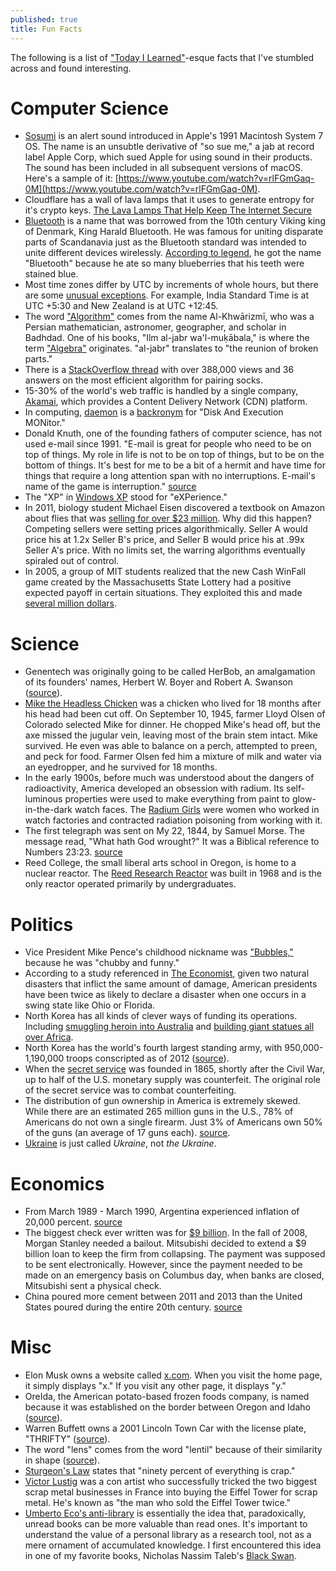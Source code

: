 ```yaml
---
published: true
title: Fun Facts
---
```

The following is a list of ["Today I Learned"](https://www.reddit.com/r/todayilearned)-esque facts that I've stumbled across and found interesting.

# Computer Science

- [Sosumi](https://en.wikipedia.org/wiki/Sosumi) is an alert sound introduced in Apple's 1991 Macintosh System 7 OS. The name is an unsubtle derivative of "so sue me," a jab at record label Apple Corp, which sued Apple for using sound in their products. The sound has been included in all subsequent versions of macOS. Here's a sample of it: [https://www.youtube.com/watch?v=rlFGmGaq-0M](https://www.youtube.com/watch?v=rlFGmGaq-0M).
- Cloudflare has a wall of lava lamps that it uses to generate entropy for it's crypto keys. [The Lava Lamps That Help Keep The Internet Secure](https://www.youtube.com/watch?v=1cUUfMeOijg)
- [Bluetooth](https://www.pcworld.com/article/2061288/so-thats-why-its-called-bluetooth-and-other-surprising-tech-name-origins.html) is a name that was borrowed from the 10th century Viking king of Denmark, King Harald Bluetooth. He was famous for uniting disparate parts of Scandanavia just as the Bluetooth standard was intended to unite different devices wirelessly. [According to legend](http://www.todayifoundout.com/index.php/2011/10/the-bluetooth-standard-is-named-after-a-10th-century-scandinavian-king/), he got the name "Bluetooth" because he ate so many blueberries that his teeth were stained blue.
- Most time zones differ by UTC by increments of whole hours, but there are some [unusual exceptions](https://www.timeanddate.com/time/time-zones-interesting.html). For example, India Standard Time is at UTC +5:30 and New Zealand is at UTC +12:45.
- The word ["Algorithm"](http://blog.vishupuri.net/2011/01/23/origin-of-the-word-algorithm/) comes from the name Al-Khwārizmī, who was a Persian mathematician, astronomer, geographer, and scholar in Badhdad. One of his books, "Ilm al-jabr wa'l-muḳābala," is where the term ["Algebra"](https://en.wikipedia.org/wiki/Algebra) originates. "al-jabr" translates to "the reunion of broken parts."
- There is a [StackOverflow thread](https://stackoverflow.com/questions/14415881/how-to-pair-socks-from-a-pile-efficiently) with over 388,000 views and 36 answers on the most efficient algorithm for pairing socks.
- 15-30% of the world's web traffic is handled by a single company, [Akamai](https://www.akamai.com/us/en/solutions/intelligent-platform/visualizing-akamai/), which provides a Content Delivery Network (CDN) platform.
- In computing, [daemon](https://en.wikipedia.org/wiki/Daemon_(computing)) is a [backronym](https://en.wikipedia.org/wiki/Backronym) for "Disk And Execution MONitor."
- Donald Knuth, one of the founding fathers of computer science, has not used e-mail since 1991. "E-mail is great for people who need to be on top of things. My role in life is not to be on top of things, but to be on the bottom of things. It's best for me to be a bit of a hermit and have time for things that require a long attention span with no interruptions. E-mail's name of the game is interruption." [source](https://www.youtube.com/watch?v=QS8qwMna8_o)
- The "XP" in [Windows XP](https://simple.wikipedia.org/wiki/Windows_XP) stood for "eXPerience."
- In 2011, biology student Michael Eisen discovered a textbook on Amazon about flies that was [selling for over $23 million](http://www.michaeleisen.org/blog/?p=358). Why did this happen? Competing sellers were setting prices algorithmically. Seller A would price his at 1.2x Seller B's price, and Seller B would price his at .99x Seller A's price. With no limits set, the warring algorithms eventually spiraled out of control.
- In 2005, a group of MIT students realized that the new Cash WinFall game created by the Massachusetts State Lottery had a positive expected payoff in certain situations. They exploited this and made [several million dollars](https://www.theatlantic.com/business/archive/2016/02/how-mit-students-gamed-the-lottery/470349/).

# Science

- Genentech was originally going to be called HerBob, an amalgamation of its founders' names, Herbert W. Boyer and Robert A. Swanson ([source](https://www.fool.com/investing/general/2013/04/07/ibm-and-genentech-introduce-a-new-era.aspx)).
- [Mike the Headless Chicken](https://en.wikipedia.org/wiki/Mike_the_Headless_Chicken) was a chicken who lived for 18 months after his head had been cut off. On September 10, 1945, farmer Lloyd Olsen of Colorado selected Mike for dinner. He chopped Mike's head off, but the axe missed the jugular vein, leaving most of the brain stem intact. Mike survived. He even was able to balance on a perch, attempted to preen, and peck for food. Farmer Olsen fed him a mixture of milk and water via an eyedropper, and he survived for 18 months.
- In the early 1900s, before much was understood about the dangers of radioactivity, America developed an obsession with radium. Its self-luminous properties were used to make everything from paint to glow-in-the-dark watch faces. The [Radium Girls](https://en.wikipedia.org/wiki/Radium_Girls) were women who worked in watch factories and contracted radiation poisoning from working with it.
- The first telegraph was sent on My 22, 1844, by Samuel Morse. The message read, "What hath God wrought?" It was a Biblical reference to Numbers 23:23. [source](http://www.americaslibrary.gov/jb/reform/jb_reform_morsecod_1.html)
- Reed College, the small liberal arts school in Oregon, is home to a nuclear reactor. The [Reed Research Reactor](https://reactor.reed.edu/) was built in 1968 and is the only reactor operated primarily by undergraduates.

# Politics

- Vice President Mike Pence's childhood nickname was ["Bubbles,"](https://www.newyorker.com/magazine/2017/10/23/the-danger-of-president-pence) because he was "chubby and funny."
- According to a study referenced in [The Economist](https://www.economist.com/news/united-states/21730430-federal-aid-sent-puerto-rico-fits-longstanding-pattern-counties-voted), given two natural disasters that inflict the same amount of damage, American presidents have been twice as likely to declare a disaster when one occurs in a swing state like Ohio or Florida.
- North Korea has all kinds of clever ways of funding its operations. Including [smuggling heroin into Australia](http://www.smh.com.au/articles/2003/05/22/1053196652100.html) and [building giant statues all over Africa](http://www.cnn.com/2017/10/22/africa/north-korea-africa/index.html).
- North Korea has the world's fourth largest standing army, with 950,000-1,190,000 troops conscripted as of 2012 ([source](https://en.wikipedia.org/wiki/Korean_People%27s_Army)).
- When the [secret service](https://news.nationalgeographic.com/news/2004/10/1022_041022_tv_secret_service.html) was founded in 1865, shortly after the Civil War, up to half of the U.S. monetary supply was counterfeit. The original role of the secret service was to combat counterfeiting.
- The distribution of gun ownership in America is extremely skewed. While there are an estimated 265 million guns in the U.S., 78% of Americans do not own a single firearm. Just 3% of Americans own 50% of the guns (an average of 17 guns each). [source](https://www.washingtonpost.com/news/wonk/wp/2016/09/19/just-three-percent-of-adults-own-half-of-americas-guns/?utm_term=.fa817b051bd1).
- [Ukraine](http://time.com/12597/the-ukraine-or-ukraine/) is just called _Ukraine_, not _the Ukraine_.


# Economics 

- From March 1989 - March 1990, Argentina experienced inflation of 20,000 percent. [source](http://www.reed.edu/economics/parker/f10/201/cases/argentina.html)
- The biggest check ever written was for [$9 billion](http://www.businessinsider.com/the-9-billion-check-to-rescued-morgan-stanley-2009-11). In the fall of 2008, Morgan Stanley needed a bailout. Mitsubishi decided to extend a $9 billion loan to keep the firm from collapsing. The payment was supposed to be sent electronically. However, since the payment needed to be made on an emergency basis on Columbus day, when banks are closed, Mitsubishi sent a physical check.
- China poured more cement between 2011 and 2013 than the United States poured during the entire 20th century. [source](https://www.independent.co.uk/news/world/asia/how-did-china-use-more-cement-between-2011-and-2013-than-the-us-used-in-the-entire-20th-century-10134079.html)

# Misc

- Elon Musk owns a website called [x.com](https://www.x.com/). When you visit the home page, it simply displays "x." If you visit any other page, it displays "y."
- OreIda, the American potato-based frozen foods company, is named because it was established on the border between Oregon and Idaho ([source](https://en.wikipedia.org/wiki/Ore-Ida)). 
- Warren Buffett owns a 2001 Lincoln Town Car with the license plate, "THRIFTY" ([source](https://www.fool.com/investing/general/2006/12/05/top-10-vanity-license-plates.aspx)).
- The word "lens" comes from the word "lentil" because of their similarity in shape ([source](https://petapixel.com/2011/10/03/did-you-know-the-word-lens-came-from-the-word-lentil/)).
- [Sturgeon's Law](https://en.wikipedia.org/wiki/Sturgeon%27s_law) states that "ninety percent of everything is crap."
- [Victor Lustig](https://en.wikipedia.org/wiki/Victor_Lustig) was a con artist who successfully tricked the two biggest scrap metal businesses in France into buying the Eiffel Tower for scrap metal. He's known as "the man who sold the Eiffel Tower twice."
- [Umberto Eco's anti-library](https://www.brainpickings.org/2015/03/24/umberto-eco-antilibrary/) is essentially the idea that, paradoxically, unread books can be more valuable than read ones. It's important to understand the value of a personal library as a research tool, not as a mere ornament of accumulated knowledge. I first encountered this idea in one of my favorite books, Nicholas Nassim Taleb's [Black Swan](https://www.amazon.com/dp/B00139XTG4/ref=dp-kindle-redirect?_encoding=UTF8&btkr=1).
